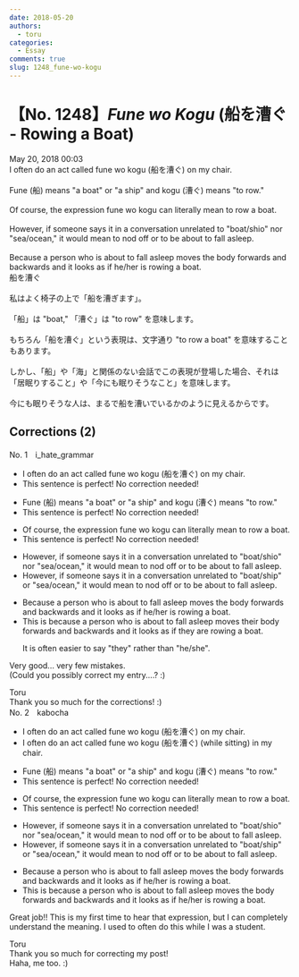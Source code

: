 ```yaml
---
date: 2018-05-20
authors:
  - toru
categories:
  - Essay
comments: true
slug: 1248_fune-wo-kogu
---
```


# 【No. 1248】<strong><em>Fune wo Kogu</strong></em> (船を漕ぐ - Rowing a Boat)
<div class="date">May 20, 2018 00:03</div>
<div id="post"><div id="body_show_ori">
I often do an act called fune wo kogu (船を漕ぐ) on my  chair.<br/><br/>Fune (船) means "a boat" or "a ship" and kogu (漕ぐ) means "to row."<br/><br/>Of course, the expression fune wo kogu can literally mean to row a boat.<br/><br/>However, if someone says it in a conversation unrelated to "boat/shio" nor "sea/ocean," it would mean to nod off or to be about to fall asleep.<br/><br/>Because a person who is about to fall asleep moves the body forwards and backwards and it looks as if he/her is rowing a boat.
</div></div>

<!-- more -->

<div id="post_ja"><div id="body_show_mo">
船を漕ぐ<br/><br/>私はよく椅子の上で「船を漕ぎます」。<br/><br/>「船」は "boat," 「漕ぐ」は "to row" を意味します。<br/><br/>もちろん「船を漕ぐ」という表現は、文字通り "to row a boat" を意味することもあります。<br/><br/>しかし、「船」や「海」と関係のない会話でこの表現が登場した場合、それは「居眠りすること」や「今にも眠りそうなこと」を意味します。<br/><br/>今にも眠りそうな人は、まるで船を漕いでいるかのように見えるからです。
</div></div>

## Corrections (2)
<div id="block"><div class="first_name"> No. 1　<span class="just_name">i_hate_grammar</span></div><div id="block2">
<ul class="correction_field">
<li class="incorrect">I often do an act called fune wo kogu (船を漕ぐ) on my  chair.</li>
<li class="corrected perfect">This sentence is perfect! No correction needed!</li>
</ul>
<ul class="correction_field">
<li class="incorrect">Fune (船) means "a boat" or "a ship" and kogu (漕ぐ) means "to row."</li>
<li class="corrected perfect">This sentence is perfect! No correction needed!</li>
</ul>
<ul class="correction_field">
<li class="incorrect">Of course, the expression fune wo kogu can literally mean to row a boat.</li>
<li class="corrected perfect">This sentence is perfect! No correction needed!</li>
</ul>
<ul class="correction_field">
<li class="incorrect">However, if someone says it in a conversation unrelated to "boat/shio" nor "sea/ocean," it would mean to nod off or to be about to fall asleep.</li>
<li class="corrected correct">
However, if someone says it in a conversation unrelated to "boat/ship" or "sea/ocean," it would mean to nod off or to be about to fall asleep.
</li>
</ul>
<ul class="correction_field">
<li class="incorrect">Because a person who is about to fall asleep moves the body forwards and backwards and it looks as if he/her is rowing a boat.</li>
<li class="corrected correct">
<span class="f_bold">This is</span> because a person who is about to fall asleep moves <span class="f_bold">their</span> body forwards and backwards and it looks as if <span class="f_bold">they are</span> rowing a boat.
<p class="correction_comment">It is often easier to say "they" rather than "he/she".</p>
</li>
</ul>
<p class="comment_small">
 Very good... very few mistakes.
 <br/>
 (Could you possibly correct my entry....?   :)
</p>

</div><div class="name"><span class="just_name">Toru</span><br>
Thank you so much for the corrections! :)
</div>
</div>
<div id="block"><div class="first_name"> No. 2　<span class="just_name">kabocha</span></div><div id="block2">
<ul class="correction_field">
<li class="incorrect">I often do an act called fune wo kogu (船を漕ぐ) on my  chair.</li>
<li class="corrected correct">
I often do an act called fune wo kogu (船を漕ぐ) <span class="f_blue">(while sitting)</span> <span class="f_blue">in</span> my chair.
</li>
</ul>
<ul class="correction_field">
<li class="incorrect">Fune (船) means "a boat" or "a ship" and kogu (漕ぐ) means "to row."</li>
<li class="corrected perfect">This sentence is perfect! No correction needed!</li>
</ul>
<ul class="correction_field">
<li class="incorrect">Of course, the expression fune wo kogu can literally mean to row a boat.</li>
<li class="corrected perfect">This sentence is perfect! No correction needed!</li>
</ul>
<ul class="correction_field">
<li class="incorrect">However, if someone says it in a conversation unrelated to "boat/shio" nor "sea/ocean," it would mean to nod off or to be about to fall asleep.</li>
<li class="corrected correct">
However, if someone says it in a conversation unrelated to "boat/shi<span class="f_blue">p</span>" <span class="f_blue">or</span> "sea/ocean," it would mean to nod off or to be about to fall asleep.
</li>
</ul>
<ul class="correction_field">
<li class="incorrect">Because a person who is about to fall asleep moves the body forwards and backwards and it looks as if he/her is rowing a boat.</li>
<li class="corrected correct">
<span class="f_blue">This is </span>because a person who is about to fall asleep moves the body forwards and backwards and it looks as if he/her is rowing a boat.
</li>
</ul>
<p class="comment_small">
 Great job!! This is my first time to hear that expression, but I can completely understand the meaning. I used to often do this while I was a student.
</p>

</div><div class="name"><span class="just_name">Toru</span><br>
Thank you so much for correcting my post!<br/>Haha, me too. :)
</div>
</div>
